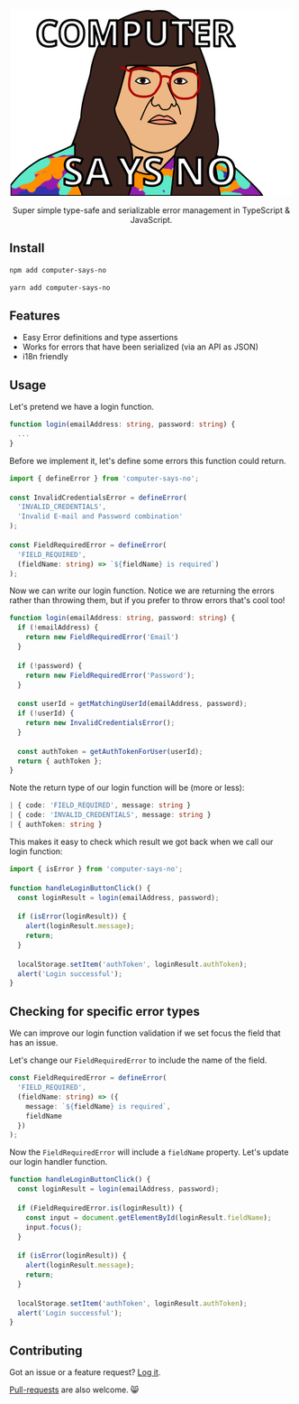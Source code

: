 <p align="center">
  <img width="500" src="./img/logo.svg" />
</p>
<p align="center">
  Super simple type-safe and serializable error management in TypeScript & JavaScript.
</p>

## Install
```sh
npm add computer-says-no
```

```sh
yarn add computer-says-no
```

## Features

- Easy Error definitions and type assertions
- Works for errors that have been serialized (via an API as JSON)
- i18n friendly

## Usage

Let's pretend we have a login function.

```typescript
function login(emailAddress: string, password: string) {
  ...
}
```

Before we implement it, let's define some errors this function could return.

```typescript
import { defineError } from 'computer-says-no';

const InvalidCredentialsError = defineError(
  'INVALID_CREDENTIALS',
  'Invalid E-mail and Password combination'
);

const FieldRequiredError = defineError(
  'FIELD_REQUIRED',
  (fieldName: string) => `${fieldName} is required`)
);
```

Now we can write our login function. Notice we are returning the errors rather than throwing them, but if you prefer to throw errors that's cool too!

```typescript
function login(emailAddress: string, password: string) {
  if (!emailAddress) {
    return new FieldRequiredError('Email')
  }

  if (!password) {
    return new FieldRequiredError('Password');
  }

  const userId = getMatchingUserId(emailAddress, password);
  if (!userId) {
    return new InvalidCredentialsError();
  }

  const authToken = getAuthTokenForUser(userId);
  return { authToken };
}
```

Note the return type of our login function will be (more or less):

```typescript
| { code: 'FIELD_REQUIRED', message: string }
| { code: 'INVALID_CREDENTIALS', message: string }
| { authToken: string }
```

This makes it easy to check which result we got back when we call our login function:

```typescript
import { isError } from 'computer-says-no';

function handleLoginButtonClick() {
  const loginResult = login(emailAddress, password);

  if (isError(loginResult)) {
    alert(loginResult.message);
    return;
  }

  localStorage.setItem('authToken', loginResult.authToken);
  alert('Login successful');
}
```

## Checking for specific error types
We can improve our login function validation if we set focus the field that has an issue.

Let's change our `FieldRequiredError` to include the name of the field.

```typescript
const FieldRequiredError = defineError(
  'FIELD_REQUIRED',
  (fieldName: string) => ({
    message: `${fieldName} is required`,
    fieldName
  })
);
```

Now the `FieldRequiredError` will include a `fieldName` property. Let's update our login handler function.

```typescript
function handleLoginButtonClick() {
  const loginResult = login(emailAddress, password);

  if (FieldRequiredError.is(loginResult)) {
    const input = document.getElementById(loginResult.fieldName);
    input.focus();
  }

  if (isError(loginResult)) {
    alert(loginResult.message);
    return;
  }

  localStorage.setItem('authToken', loginResult.authToken);
  alert('Login successful');
}
```

## Contributing
Got an issue or a feature request? [Log it](https://github.com/codeandcats/computer-says-no/issues).

[Pull-requests](https://github.com/codeandcats/computer-says-no/pulls) are also welcome. 😸
